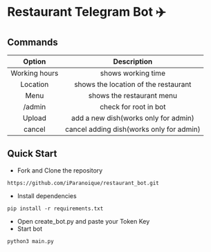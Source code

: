 # Restaurant Telegram Bot ✈️

## Commands

| Option | Description |
| :---:  | :---: |
| Working hours | shows working time   |
| Location | shows the location of the restaurant   |
| Menu | shows the restaurant menu   |
| /admin | check for root in bot   |
| Upload | add a new dish(works only for admin)   |
| cancel | cancel adding dish(works only for admin)   |


## Quick Start
* Fork and Clone the repository
```
https://github.com/iParanoique/restaurant_bot.git
```
* Install dependencies
```
pip install -r requirements.txt
```
* Open create_bot.py and paste your Token Key
* Start bot
```
python3 main.py
```
